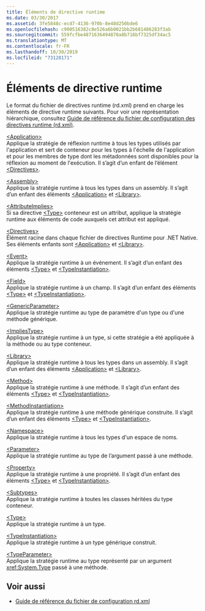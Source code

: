 ```yaml
---
title: Éléments de directive runtime
ms.date: 03/30/2017
ms.assetid: 3fe5848c-ecd7-4136-970b-8e48d250bde6
ms.openlocfilehash: c900516382c8e526a6b0021bb2b681486283f3ab
ms.sourcegitcommit: 559fcfbe4871636494870a8b716bf7325df34ac5
ms.translationtype: MT
ms.contentlocale: fr-FR
ms.lasthandoff: 10/30/2019
ms.locfileid: "73128171"
---
```

# <a name="runtime-directive-elements"></a>Éléments de directive runtime
Le format du fichier de directives runtime (rd.xml) prend en charge les éléments de directive runtime suivants. Pour voir une représentation hiérarchique, consultez [Guide de référence du fichier de configuration des directives runtime (rd.xml)](runtime-directives-rd-xml-configuration-file-reference.md).  
  
 [\<Application>](application-element-net-native.md)  
 Applique la stratégie de réflexion runtime à tous les types utilisés par l'application et sert de conteneur pour les types à l'échelle de l'application et pour les membres de type dont les métadonnées sont disponibles pour la réflexion au moment de l'exécution. Il s’agit d’un enfant de l’élément [\<Directives>](directives-element-net-native.md).  
  
 [\<Assembly>](assembly-element-net-native.md)  
 Applique la stratégie runtime à tous les types dans un assembly. Il s’agit d’un enfant des éléments [\<Application>](application-element-net-native.md) et [\<Library>](library-element-net-native.md).  
  
 [\<AttributeImplies>](attributeimplies-element-net-native.md)  
 Si sa directive [\<Type>](type-element-net-native.md) conteneur est un attribut, applique la stratégie runtime aux éléments de code auxquels cet attribut est appliqué.  
  
 [\<Directives>](directives-element-net-native.md)  
 Élément racine dans chaque fichier de directives Runtime pour .NET Native. Ses éléments enfants sont [\<Application>](application-element-net-native.md) et [\<Library>](library-element-net-native.md).  
  
 [\<Event>](event-element-net-native.md)  
 Applique la stratégie runtime à un événement. Il s’agit d’un enfant des éléments [\<Type>](type-element-net-native.md) et [\<TypeInstantiation>](typeinstantiation-element-net-native.md).  
  
 [\<Field>](field-element-net-native.md)  
 Applique la stratégie runtime à un champ. Il s’agit d’un enfant des éléments [\<Type>](type-element-net-native.md) et [\<TypeInstantiation>](typeinstantiation-element-net-native.md).  
  
 [\<GenericParameter>](genericparameter-element-net-native.md)  
 Applique la stratégie runtime au type de paramètre d'un type ou d'une méthode générique.  
  
 [\<ImpliesType>](impliestype-element-net-native.md)  
 Applique la stratégie runtime à un type, si cette stratégie a été appliquée à la méthode ou au type conteneur.  
  
 [\<Library>](library-element-net-native.md)  
 Applique la stratégie runtime à tous les types dans un assembly. Il s’agit d’un enfant des éléments [\<Application>](application-element-net-native.md) et [\<Library>](library-element-net-native.md).  
  
 [\<Method>](method-element-net-native.md)  
 Applique la stratégie runtime à une méthode. Il s’agit d’un enfant des éléments [\<Type>](type-element-net-native.md) et [\<TypeInstantiation>](typeinstantiation-element-net-native.md).  
  
 [\<MethodInstantiation>](methodinstantiation-element-net-native.md)  
 Applique la stratégie runtime à une méthode générique construite. Il s’agit d’un enfant des éléments [\<Type>](type-element-net-native.md) et [\<TypeInstantiation>](typeinstantiation-element-net-native.md).  
  
 [\<Namespace>](namespace-element-net-native.md)  
 Applique la stratégie runtime à tous les types d'un espace de noms.  
  
 [\<Parameter>](parameter-element-net-native.md)  
 Applique la stratégie runtime au type de l’argument passé à une méthode.  
  
 [\<Property>](property-element-net-native.md)  
 Applique la stratégie runtime à une propriété. Il s’agit d’un enfant des éléments [\<Type>](type-element-net-native.md) et [\<TypeInstantiation>](typeinstantiation-element-net-native.md).  
  
 [\<Subtypes>](subtypes-element-net-native.md)  
 Applique la stratégie runtime à toutes les classes héritées du type conteneur.  
  
 [\<Type>](type-element-net-native.md)  
 Applique la stratégie runtime à un type.  
  
 [\<TypeInstantiation>](typeinstantiation-element-net-native.md)  
 Applique la stratégie runtime à un type générique construit.  
  
 [\<TypeParameter>](typeparameter-element-net-native.md)  
 Applique la stratégie runtime au type représenté par un argument <xref:System.Type> passé à une méthode.  
  
## <a name="see-also"></a>Voir aussi

- [Guide de référence du fichier de configuration rd.xml](runtime-directives-rd-xml-configuration-file-reference.md)
